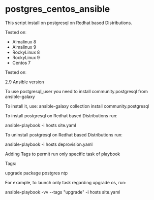 # postgres_centos_ansible


This script install on postgresql on Redhat based Distributions.

Tested on:

- Almalinux 8
- Almalinux 9
- RockyLinux 8
- RockyLinux 9
- Centos 7

Tested on:

2.9 Ansible version


To use postgresql_user you need to install community.postgresql from ansible-galaxy

To install it, use: ansible-galaxy collection install community.postgresql


To install postgresql on Redhat based Distributions run:

ansible-playbook -i hosts site.yaml

To uninstall postgresql on Redhat based Distributions run:

ansible-playbook -i hosts deprovision.yaml

Adding Tags to permit run only specific task of playbook

Tags:

upgrade
package
postgres
ntp

For example, to launch only task regarding upgrade os, run:
 
ansible-playbook -vv --tags "upgrade" -i hosts site.yaml
